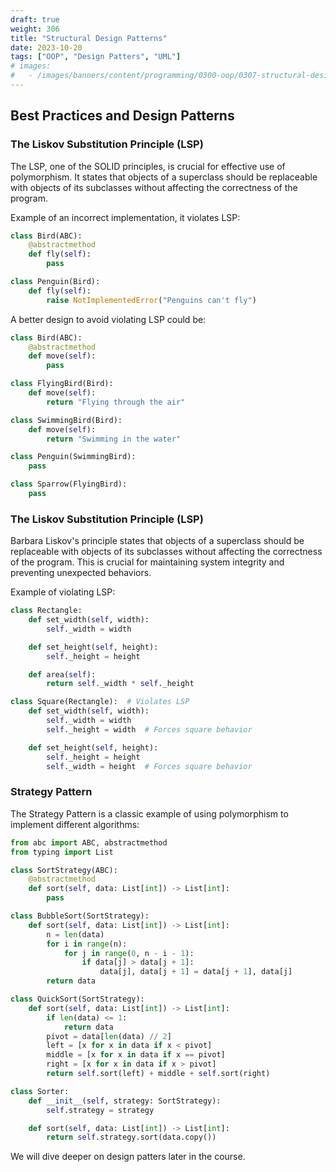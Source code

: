 ```yaml
---
draft: true
weight: 306
title: "Structural Design Patterns"
date: 2023-10-20
tags: ["OOP", "Design Patters", "UML"]
# images:
#   - /images/banners/content/programming/0300-oop/0307-structural-design-patternspng
---
```






## Best Practices and Design Patterns

### The Liskov Substitution Principle (LSP)

The LSP, one of the SOLID principles, is crucial for effective use of polymorphism. It states that objects of a superclass should be replaceable with objects of its subclasses without affecting the correctness of the program.

Example of an incorrect implementation, it violates LSP:

```python
class Bird(ABC):
    @abstractmethod
    def fly(self):
        pass

class Penguin(Bird):
    def fly(self):
        raise NotImplementedError("Penguins can't fly")
```

A better design to avoid violating LSP could be:

```python
class Bird(ABC):
    @abstractmethod
    def move(self):
        pass

class FlyingBird(Bird):
    def move(self):
        return "Flying through the air"

class SwimmingBird(Bird):
    def move(self):
        return "Swimming in the water"

class Penguin(SwimmingBird):
    pass

class Sparrow(FlyingBird):
    pass
```

### The Liskov Substitution Principle (LSP)

Barbara Liskov's principle states that objects of a superclass should be replaceable with objects of its subclasses without affecting the correctness of the program. This is crucial for maintaining system integrity and preventing unexpected behaviors.

Example of violating LSP:
```python
class Rectangle:
    def set_width(self, width):
        self._width = width

    def set_height(self, height):
        self._height = height

    def area(self):
        return self._width * self._height

class Square(Rectangle):  # Violates LSP
    def set_width(self, width):
        self._width = width
        self._height = width  # Forces square behavior

    def set_height(self, height):
        self._height = height
        self._width = height  # Forces square behavior
```

### Strategy Pattern

The Strategy Pattern is a classic example of using polymorphism to implement different algorithms:

```python
from abc import ABC, abstractmethod
from typing import List

class SortStrategy(ABC):
    @abstractmethod
    def sort(self, data: List[int]) -> List[int]:
        pass

class BubbleSort(SortStrategy):
    def sort(self, data: List[int]) -> List[int]:
        n = len(data)
        for i in range(n):
            for j in range(0, n - i - 1):
                if data[j] > data[j + 1]:
                    data[j], data[j + 1] = data[j + 1], data[j]
        return data

class QuickSort(SortStrategy):
    def sort(self, data: List[int]) -> List[int]:
        if len(data) <= 1:
            return data
        pivot = data[len(data) // 2]
        left = [x for x in data if x < pivot]
        middle = [x for x in data if x == pivot]
        right = [x for x in data if x > pivot]
        return self.sort(left) + middle + self.sort(right)

class Sorter:
    def __init__(self, strategy: SortStrategy):
        self.strategy = strategy

    def sort(self, data: List[int]) -> List[int]:
        return self.strategy.sort(data.copy())
```

We will dive deeper on design patters later in the course.
